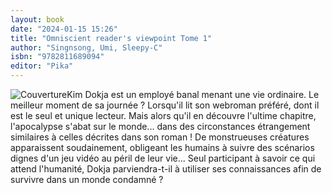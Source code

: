 ```yaml
---
layout: book
date: "2024-01-15 15:26"
title: "Omniscient reader's viewpoint Tome 1"
author: "Singnsong, Umi, Sleepy-C"
isbn: "9782811689094"
editor: "Pika"
---
```

![Couverture](/img/9782811689094.jpeg)Kim Dokja est un employé banal menant une vie ordinaire. Le meilleur moment de sa journée ? Lorsqu'il lit son webroman préféré, dont il est le seul et unique lecteur. Mais alors qu'il en découvre l'ultime chapitre, l'apocalypse s'abat sur le monde... dans des circonstances étrangement similaires à celles décrites dans son roman ! De monstrueuses créatures apparaissent soudainement, obligeant les humains à suivre des scénarios dignes d'un jeu vidéo au péril de leur vie...
Seul participant à savoir ce qui attend l'humanité, Dokja parviendra-t-il à utiliser ses connaissances afin de survivre dans un monde condamné ?